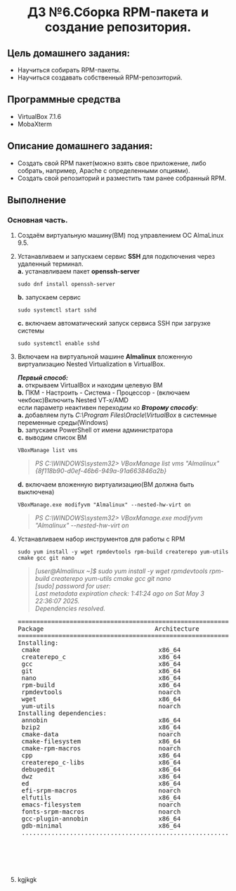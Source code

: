 <h1 align="center">ДЗ №6.Сборка RPM-пакета и создание репозитория.</h1>

## Цель домашнего задания:
+ Научиться собирать RPM-пакеты.
+ Научиться создавать собственный RPM-репозиторий.
## Программные средства
+ VirtualBox 7.1.6
+ MobaXterm
## Описание домашнего задания:
   + Создать свой RPM пакет(можно взять свое приложение, либо собрать, например, Apache с определенными опциями).
   + Создать свой репозиторий и разместить там ранее собранный RPM.

## Выполнение
### Основная часть. 
1. Создаём виртуальную машину(ВМ) под управлением ОС AlmaLinux 9.5.
2. Устанавливаем и запускаем сервис **SSH** для подключения через удаленный терминал.      
   **a.** устанавливаем пакет **openssh-server**    
   ```
   sudo dnf install openssh-server
   ```
   **b.** запускаем сервис   
   ```
   sudo systemctl start sshd
   ```
   **c.** включаем автоматический запуск сервиса SSH при загрузке системы   
   ```
   sudo systemctl enable sshd
   ```
3. Включаем на виртуальной машине **Almalinux** вложенную виртуализацию Nested Virtualization в VirtualBox.    

   ***Первый способ:***    
   **a.** открываем VirtualBox и находим целевую ВМ    
   **b.** ПКМ - Настроить - Система - Процессор - (включаем чекбокс)Включить Nested VT-x/AMD   
   если параметр неактивен переходим ко ***Второму способу***:    
   **a.** добавляем путь *C:\Program Files\Oracle\VirtualBox* в системные переменные среды(Windows)    
   **b.** запускаем PowerShell от имени администратора    
   **с.** выводим список ВМ    
      ```
      VBoxManage list vms
      ```
      >*PS C:\WINDOWS\system32> VBoxManage list vms
      "Almalinux" {8f118b90-d0ef-46b6-949a-91a663846a2b}*   
      
   **d.** включаем вложенную виртуализацию(ВМ должна быть выключена)    
      ```
      VBoxManage.exe modifyvm "Almalinux" --nested-hw-virt on
      ```
      >*PS C:\WINDOWS\system32> VBoxManage.exe modifyvm "Almalinux" --nested-hw-virt on*

4. Устанавливаем набор инструментов для работы с RPM    
   ```
   sudo yum install -y wget rpmdevtools rpm-build createrepo yum-utils cmake gcc git nano    
   ```
   >*[user@Almalinux ~]$ sudo yum install -y wget rpmdevtools rpm-build createrepo yum-utils cmake gcc git nano      
[sudo] password for user:      
Last metadata expiration check: 1:41:24 ago on Sat May  3 22:36:07 2025.      
Dependencies resolved.*     
   <pre>
   =================================================================================================================================
   Package                              Architecture         Version                                 Repository               Size
   =================================================================================================================================
   Installing:
    cmake                                x86_64               3.26.5-2.el9                            appstream               8.7 M
    createrepo_c                         x86_64               0.20.1-2.el9                            appstream                73 k
    gcc                                  x86_64               11.5.0-5.el9_5.alma.1                   appstream                32 M
    git                                  x86_64               2.43.5-2.el9_5                          appstream                50 k
    nano                                 x86_64               5.6.1-6.el9                             baseos                  691 k
    rpm-build                            x86_64               4.16.1.3-34.el9                         appstream                59 k
    rpmdevtools                          noarch               9.5-1.el9                               appstream                75 k
    wget                                 x86_64               1.21.1-8.el9_4                          appstream               768 k
    yum-utils                            noarch               4.3.0-16.el9                            baseos                   35 k
   Installing dependencies:
    annobin                              x86_64               12.65-1.el9                             appstream               1.0 M
    bzip2                                x86_64               1.0.8-10.el9_5                          baseos                   51 k
    cmake-data                           noarch               3.26.5-2.el9                            appstream               1.7 M
    cmake-filesystem                     x86_64               3.26.5-2.el9                            appstream                11 k
    cmake-rpm-macros                     noarch               3.26.5-2.el9                            appstream                10 k
    cpp                                  x86_64               11.5.0-5.el9_5.alma.1                   appstream                11 M
    createrepo_c-libs                    x86_64               0.20.1-2.el9                            appstream                99 k
    debugedit                            x86_64               5.0-5.el9                               appstream                75 k
    dwz                                  x86_64               0.14-3.el9                              appstream               127 k
    ed                                   x86_64               1.14.2-12.el9                           baseos                   74 k
    efi-srpm-macros                      noarch               6-2.el9_0.0.1                           appstream                21 k
    elfutils                             x86_64               0.191-4.el9.alma.1                      baseos                  549 k
    emacs-filesystem                     noarch               1:27.2-11.el9_5.1                       appstream               7.8 k
    fonts-srpm-macros                    noarch               1:2.0.5-7.el9.1                         appstream                27 k
    gcc-plugin-annobin                   x86_64               11.5.0-5.el9_5.alma.1                   appstream                39 k
    gdb-minimal                          x86_64               14.2-3.el9                              appstream               4.2 M
    ................................................................................................................................
   <pre/>



5. kgjkgk
